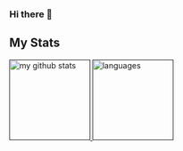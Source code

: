 ### Hi there 👋


## My Stats

<!-- [![Anurag's github stats](https://github-readme-stats.vercel.app/api?username=shgdym&count_private=true&show_icons=true&theme=gruvbox)](https://github.com/anuraghazra/github-readme-stats) [![Top Langs](https://github-readme-stats.vercel.app/api/top-langs/?username=shgdym&count_private=true&show_icons=true&layout=compact&theme=gruvbox)](https://github.com/anuraghazra/github-readme-stats) -->

<a align="left" href="">
    <p align="left">
    <img src="https://github-readme-stats.vercel.app/api?username=shgdym&count_private=true&show_icons=true&theme=gruvbox" alt="my github stats" height="145"/>&nbsp;<img src="https://github-readme-stats.vercel.app/api/top-langs/?username=shgdym&count_private=true&show_icons=true&layout=compact&theme=gruvbox" alt="languages"  height="145">
    </p>
</a>
